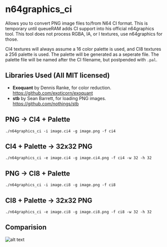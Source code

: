 # n64graphics_ci

Allows you to convert PNG image files to/from N64 CI format. This is temporary until queueRAM adds CI support into his official n64graphics tool. This tool does not process RGBA, IA, or I textures, use n64graphics for those.

CI4 textures will always assume a 16 color palette is used, and CI8 textures a 256 palette is used. The palette will be generated as a seperate file. The palette file will be named after the CI filename, but postpended with `.pal`.

## Libraries Used (All MIT licensed)

* **Exoquant** by Dennis Ranke, for color reduction. https://github.com/exoticorn/exoquant
* **stb** by Sean Barrett, for loading PNG images. https://github.com/nothings/stb

## PNG -> CI4 + Palette

`./n64graphics_ci -i image.ci4 -g image.png -f ci4`

## CI4 + Palette -> 32x32 PNG

`./n64graphics_ci -e image.ci4 -g image.ci4.png -f ci4 -w 32 -h 32`

## PNG -> CI8 + Palette

`./n64graphics_ci -i image.ci8 -g image.png -f ci8`

## CI8 + Palette -> 32x32 PNG

`./n64graphics_ci -e image.ci8 -g image.ci8.png -f ci8 -w 32 -h 32`

## Comparision
![alt text](https://i.imgur.com/r3PhZp0.png)
